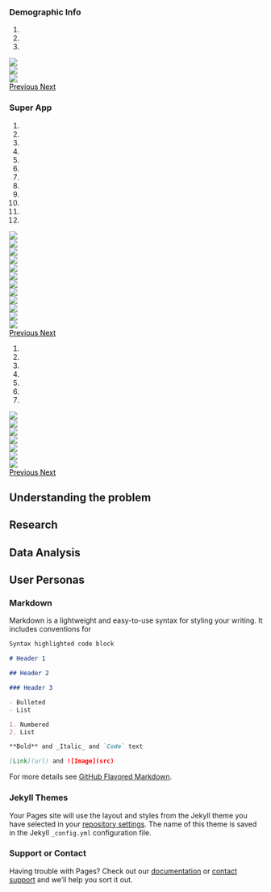  <h3>Demographic Info</h3>
 <div id="myCarousel" class="carousel slide" data-ride="carousel">
  <!-- Indicators -->
  <ol class="carousel-indicators">
    <li data-target="#myCarousel" data-slide-to="0" class="active"></li>
    <li data-target="#myCarousel" data-slide-to="1"></li>
    <li data-target="#myCarousel" data-slide-to="2"></li>
  </ol>

  <!-- Wrapper for slides -->
  <div class="carousel-inner">
    <div class="item active">
      <img src="img/survey/1.png">
    </div>
    <div class="item">
      <img src="img/survey/2.png">
    </div>
    <div class="item">
      <img src="img/survey/3.png">
    </div>
  </div>

  <!-- Left and right controls -->
  <a style="color:black;background:transparent;" class="left carousel-control" href="#myCarousel" data-slide="prev">
    <span class="glyphicon glyphicon-chevron-left"></span>
    <span class="sr-only">Previous</span>
  </a>
  <a style="color:black;background:transparent;" class="right carousel-control" href="#myCarousel" data-slide="next">
    <span class="glyphicon glyphicon-chevron-right"></span>
    <span class="sr-only">Next</span>
  </a>
</div>

 <h3>Super App</h3>
 <div id="superApp" class="carousel slide" data-ride="carousel">
  <!-- Indicators -->
  <ol class="carousel-indicators">
    <li data-target="#superApp" data-slide-to="0" class="active"></li>
    <li data-target="#superApp" data-slide-to="1"></li>
    <li data-target="#superApp" data-slide-to="2"></li>
    <li data-target="#superApp" data-slide-to="3" class="active"></li>
    <li data-target="#superApp" data-slide-to="4"></li>
    <li data-target="#superApp" data-slide-to="5"></li>
    <li data-target="#superApp" data-slide-to="6" class="active"></li>
    <li data-target="#superApp" data-slide-to="7"></li>
    <li data-target="#superApp" data-slide-to="8"></li>
    <li data-target="#superApp" data-slide-to="9" class="active"></li>
    <li data-target="#superApp" data-slide-to="10"></li>
    <li data-target="#superApp" data-slide-to="11"></li>
  </ol>

  <!-- Wrapper for slides -->
  <div class="carousel-inner">
    <div class="item active">
      <img src="img/survey/4.png">
    </div>
    <div class="item">
      <img src="img/survey/5.png">
    </div>
    <div class="item">
      <img src="img/survey/6.png">
    </div>
    <div class="item">
      <img src="img/survey/7.png">
    </div>
    <div class="item">
      <img src="img/survey/8.png">
    </div>
    <div class="item">
      <img src="img/survey/9.png">
    </div>
    <div class="item">
      <img src="img/survey/10.png">
    </div>
    <div class="item">
      <img src="img/survey/11.png">
    </div>
    <div class="item">
      <img src="img/survey/12.png">
    </div>
    <div class="item">
      <img src="img/survey/13.png">
    </div>
    <div class="item">
      <img src="img/survey/14.png">
    </div>
    <div class="item">
      <img src="img/survey/15.png">
    </div> 
  </div>

  <!-- Left and right controls -->
  <a style="color:black;background:transparent;" class="left carousel-control" href="#superApp" data-slide="prev">
    <span class="glyphicon glyphicon-chevron-left"></span>
    <span class="sr-only">Previous</span>
  </a>
  <a style="color:black;background:transparent;" class="right carousel-control" href="#superApp" data-slide="next">
    <span class="glyphicon glyphicon-chevron-right"></span>
    <span class="sr-only">Next</span>
  </a>
</div>

<div id="superApp2" class="carousel slide" data-ride="carousel">
  <!-- Indicators -->
  <ol class="carousel-indicators">
    <li data-target="#superApp2" data-slide-to="0" class="active"></li>
    <li data-target="#superApp2" data-slide-to="1"></li>
    <li data-target="#superApp2" data-slide-to="2"></li>
   <li data-target="#superApp2" data-slide-to="3"></li>
   <li data-target="#superApp2" data-slide-to="4"></li>
   <li data-target="#superApp2" data-slide-to="5"></li>
   <li data-target="#superApp2" data-slide-to="6"></li>
  </ol>

  <!-- Wrapper for slides -->
  <div class="carousel-inner">
    <div class="item active">
      <img src="img/survey/16.png">
    </div>
    <div class="item">
      <img src="img/survey/17.png">
    </div>
    <div class="item">
      <img src="img/survey/18.png">
    </div>
    <div class="item">
      <img src="img/survey/19.png">
    </div>
    <div class="item">
      <img src="img/survey/20.png">
    </div>
    <div class="item">
      <img src="img/survey/21.png">
    </div>
    <div class="item">
      <img src="img/survey/22.png">
 </div>
  </div>

  <!-- Left and right controls -->
  <a style="color:black;background:transparent;" class="left carousel-control" href="#superApp2" data-slide="prev">
    <span class="glyphicon glyphicon-chevron-left"></span>
    <span class="sr-only">Previous</span>
  </a>
  <a style="color:black;background:transparent;" class="right carousel-control" href="#superApp2" data-slide="next">
    <span class="glyphicon glyphicon-chevron-right"></span>
    <span class="sr-only">Next</span>
  </a>
</div>

<h2 id= "understanding"> Understanding the problem</h2>

<h2 id= "research"> Research</h2>

<h2 id= "dataAnalysis"> Data Analysis</h2>

<h2 id= "personas"> User Personas</h2>

### Markdown

Markdown is a lightweight and easy-to-use syntax for styling your writing. It includes conventions for

```markdown
Syntax highlighted code block

# Header 1

## Header 2

### Header 3

- Bulleted
- List

1. Numbered
2. List

**Bold** and _Italic_ and `Code` text

[Link](url) and ![Image](src)
```

For more details see [GitHub Flavored Markdown](https://guides.github.com/features/mastering-markdown/).

### Jekyll Themes

Your Pages site will use the layout and styles from the Jekyll theme you have selected in your [repository settings](https://github.com/KarinKazarian/SOEN357/settings). The name of this theme is saved in the Jekyll `_config.yml` configuration file.

### Support or Contact

Having trouble with Pages? Check out our [documentation](https://docs.github.com/categories/github-pages-basics/) or [contact support](https://support.github.com/contact) and we’ll help you sort it out.
